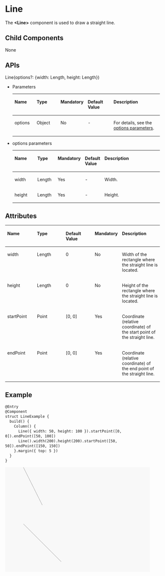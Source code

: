 # Line<a name="EN-US_TOPIC_0000001119927706"></a>

The  **<Line\>**  component is used to draw a straight line.

## Child Components<a name="section143301522164414"></a>

None

## APIs<a name="section29061037114413"></a>

Line\(options?: \{width: Length, height: Length\}\)

-   Parameters

    <a name="table193606194544"></a>
    <table><thead align="left"><tr id="row536071910541"><th class="cellrowborder" valign="top" width="15.47%" id="mcps1.1.6.1.1"><p id="p436112199544"><a name="p436112199544"></a><a name="p436112199544"></a>Name</p>
    </th>
    <th class="cellrowborder" valign="top" width="17.22%" id="mcps1.1.6.1.2"><p id="p19361319115410"><a name="p19361319115410"></a><a name="p19361319115410"></a>Type</p>
    </th>
    <th class="cellrowborder" valign="top" width="12.49%" id="mcps1.1.6.1.3"><p id="p9361201975417"><a name="p9361201975417"></a><a name="p9361201975417"></a>Mandatory</p>
    </th>
    <th class="cellrowborder" valign="top" width="18.6%" id="mcps1.1.6.1.4"><p id="p43611199542"><a name="p43611199542"></a><a name="p43611199542"></a>Default Value</p>
    </th>
    <th class="cellrowborder" valign="top" width="36.22%" id="mcps1.1.6.1.5"><p id="p1136141975419"><a name="p1136141975419"></a><a name="p1136141975419"></a>Description</p>
    </th>
    </tr>
    </thead>
    <tbody><tr id="row10361101915545"><td class="cellrowborder" valign="top" width="15.47%" headers="mcps1.1.6.1.1 "><p id="p1361119155417"><a name="p1361119155417"></a><a name="p1361119155417"></a>options</p>
    </td>
    <td class="cellrowborder" valign="top" width="17.22%" headers="mcps1.1.6.1.2 "><p id="p8361181913548"><a name="p8361181913548"></a><a name="p8361181913548"></a>Object</p>
    </td>
    <td class="cellrowborder" valign="top" width="12.49%" headers="mcps1.1.6.1.3 "><p id="p153611119195411"><a name="p153611119195411"></a><a name="p153611119195411"></a>No</p>
    </td>
    <td class="cellrowborder" valign="top" width="18.6%" headers="mcps1.1.6.1.4 "><p id="p1436114193546"><a name="p1436114193546"></a><a name="p1436114193546"></a>-</p>
    </td>
    <td class="cellrowborder" valign="top" width="36.22%" headers="mcps1.1.6.1.5 "><p id="p328155017218"><a name="p328155017218"></a><a name="p328155017218"></a>For details, see the <a href="#li53637266464">options parameters</a>.</p>
    </td>
    </tr>
    </tbody>
    </table>

-   <a name="li53637266464"></a>options parameters

    <a name="table53773266467"></a>
    <table><thead align="left"><tr id="row837713265461"><th class="cellrowborder" valign="top" width="16.11%" id="mcps1.1.6.1.1"><p id="p537772654616"><a name="p537772654616"></a><a name="p537772654616"></a>Name</p>
    </th>
    <th class="cellrowborder" valign="top" width="14.01%" id="mcps1.1.6.1.2"><p id="p63771426114619"><a name="p63771426114619"></a><a name="p63771426114619"></a>Type</p>
    </th>
    <th class="cellrowborder" valign="top" width="14.499999999999998%" id="mcps1.1.6.1.3"><p id="p337732611465"><a name="p337732611465"></a><a name="p337732611465"></a>Mandatory</p>
    </th>
    <th class="cellrowborder" valign="top" width="13.170000000000002%" id="mcps1.1.6.1.4"><p id="p19377102620461"><a name="p19377102620461"></a><a name="p19377102620461"></a>Default Value</p>
    </th>
    <th class="cellrowborder" valign="top" width="42.21%" id="mcps1.1.6.1.5"><p id="p13774260461"><a name="p13774260461"></a><a name="p13774260461"></a>Description</p>
    </th>
    </tr>
    </thead>
    <tbody><tr id="row13377102614467"><td class="cellrowborder" valign="top" width="16.11%" headers="mcps1.1.6.1.1 "><p id="p93778262466"><a name="p93778262466"></a><a name="p93778262466"></a>width</p>
    </td>
    <td class="cellrowborder" valign="top" width="14.01%" headers="mcps1.1.6.1.2 "><p id="p737782610464"><a name="p737782610464"></a><a name="p737782610464"></a>Length</p>
    </td>
    <td class="cellrowborder" valign="top" width="14.499999999999998%" headers="mcps1.1.6.1.3 "><p id="p1437711260463"><a name="p1437711260463"></a><a name="p1437711260463"></a>Yes</p>
    </td>
    <td class="cellrowborder" valign="top" width="13.170000000000002%" headers="mcps1.1.6.1.4 "><p id="p9377126204613"><a name="p9377126204613"></a><a name="p9377126204613"></a>-</p>
    </td>
    <td class="cellrowborder" valign="top" width="42.21%" headers="mcps1.1.6.1.5 "><p id="p193771226144618"><a name="p193771226144618"></a><a name="p193771226144618"></a>Width.</p>
    </td>
    </tr>
    <tr id="row1137742644614"><td class="cellrowborder" valign="top" width="16.11%" headers="mcps1.1.6.1.1 "><p id="p1037782617464"><a name="p1037782617464"></a><a name="p1037782617464"></a>height</p>
    </td>
    <td class="cellrowborder" valign="top" width="14.01%" headers="mcps1.1.6.1.2 "><p id="p1937772619463"><a name="p1937772619463"></a><a name="p1937772619463"></a>Length</p>
    </td>
    <td class="cellrowborder" valign="top" width="14.499999999999998%" headers="mcps1.1.6.1.3 "><p id="p20377182612461"><a name="p20377182612461"></a><a name="p20377182612461"></a>Yes</p>
    </td>
    <td class="cellrowborder" valign="top" width="13.170000000000002%" headers="mcps1.1.6.1.4 "><p id="p037732615462"><a name="p037732615462"></a><a name="p037732615462"></a>-</p>
    </td>
    <td class="cellrowborder" valign="top" width="42.21%" headers="mcps1.1.6.1.5 "><p id="p183779268462"><a name="p183779268462"></a><a name="p183779268462"></a>Height.</p>
    </td>
    </tr>
    </tbody>
    </table>


## Attributes<a name="section201863073117"></a>

<a name="table12491429173510"></a>
<table><thead align="left"><tr id="row4537162973512"><th class="cellrowborder" valign="top" width="19.999999999999996%" id="mcps1.1.6.1.1"><p id="p195371329183515"><a name="p195371329183515"></a><a name="p195371329183515"></a>Name</p>
</th>
<th class="cellrowborder" valign="top" width="19.999999999999996%" id="mcps1.1.6.1.2"><p id="p19537202911357"><a name="p19537202911357"></a><a name="p19537202911357"></a>Type</p>
</th>
<th class="cellrowborder" valign="top" width="19.999999999999996%" id="mcps1.1.6.1.3"><p id="p11537102913354"><a name="p11537102913354"></a><a name="p11537102913354"></a>Default Value</p>
</th>
<th class="cellrowborder" valign="top" width="12.649999999999997%" id="mcps1.1.6.1.4"><p id="p1353712294351"><a name="p1353712294351"></a><a name="p1353712294351"></a>Mandatory</p>
</th>
<th class="cellrowborder" valign="top" width="27.349999999999998%" id="mcps1.1.6.1.5"><p id="p16537102919354"><a name="p16537102919354"></a><a name="p16537102919354"></a>Description</p>
</th>
</tr>
</thead>
<tbody><tr id="row8537329113512"><td class="cellrowborder" valign="top" width="19.999999999999996%" headers="mcps1.1.6.1.1 "><p id="p753782920354"><a name="p753782920354"></a><a name="p753782920354"></a>width</p>
</td>
<td class="cellrowborder" valign="top" width="19.999999999999996%" headers="mcps1.1.6.1.2 "><p id="p65371729193515"><a name="p65371729193515"></a><a name="p65371729193515"></a>Length</p>
</td>
<td class="cellrowborder" valign="top" width="19.999999999999996%" headers="mcps1.1.6.1.3 "><p id="p15537102917353"><a name="p15537102917353"></a><a name="p15537102917353"></a>0</p>
</td>
<td class="cellrowborder" valign="top" width="12.649999999999997%" headers="mcps1.1.6.1.4 "><p id="p553752914352"><a name="p553752914352"></a><a name="p553752914352"></a>No</p>
</td>
<td class="cellrowborder" valign="top" width="27.349999999999998%" headers="mcps1.1.6.1.5 "><p id="p1953792963515"><a name="p1953792963515"></a><a name="p1953792963515"></a>Width of the rectangle where the straight line is located.</p>
</td>
</tr>
<tr id="row85376293351"><td class="cellrowborder" valign="top" width="19.999999999999996%" headers="mcps1.1.6.1.1 "><p id="p18537102910350"><a name="p18537102910350"></a><a name="p18537102910350"></a>height</p>
</td>
<td class="cellrowborder" valign="top" width="19.999999999999996%" headers="mcps1.1.6.1.2 "><p id="p853742913353"><a name="p853742913353"></a><a name="p853742913353"></a>Length</p>
</td>
<td class="cellrowborder" valign="top" width="19.999999999999996%" headers="mcps1.1.6.1.3 "><p id="p15537529193517"><a name="p15537529193517"></a><a name="p15537529193517"></a>0</p>
</td>
<td class="cellrowborder" valign="top" width="12.649999999999997%" headers="mcps1.1.6.1.4 "><p id="p10537202913510"><a name="p10537202913510"></a><a name="p10537202913510"></a>No</p>
</td>
<td class="cellrowborder" valign="top" width="27.349999999999998%" headers="mcps1.1.6.1.5 "><p id="p125372029193512"><a name="p125372029193512"></a><a name="p125372029193512"></a>Height of the rectangle where the straight line is located.</p>
</td>
</tr>
<tr id="row853792918354"><td class="cellrowborder" valign="top" width="19.999999999999996%" headers="mcps1.1.6.1.1 "><p id="p1537172918353"><a name="p1537172918353"></a><a name="p1537172918353"></a>startPoint</p>
</td>
<td class="cellrowborder" valign="top" width="19.999999999999996%" headers="mcps1.1.6.1.2 "><p id="p1537162910351"><a name="p1537162910351"></a><a name="p1537162910351"></a>Point</p>
</td>
<td class="cellrowborder" valign="top" width="19.999999999999996%" headers="mcps1.1.6.1.3 "><p id="p185371929153520"><a name="p185371929153520"></a><a name="p185371929153520"></a>[0, 0]</p>
</td>
<td class="cellrowborder" valign="top" width="12.649999999999997%" headers="mcps1.1.6.1.4 "><p id="p25371929113511"><a name="p25371929113511"></a><a name="p25371929113511"></a>Yes</p>
</td>
<td class="cellrowborder" valign="top" width="27.349999999999998%" headers="mcps1.1.6.1.5 "><p id="p7537142993511"><a name="p7537142993511"></a><a name="p7537142993511"></a>Coordinate (relative coordinate) of the start point of the straight line.</p>
</td>
</tr>
<tr id="row135371293358"><td class="cellrowborder" valign="top" width="19.999999999999996%" headers="mcps1.1.6.1.1 "><p id="p175373291355"><a name="p175373291355"></a><a name="p175373291355"></a>endPoint</p>
</td>
<td class="cellrowborder" valign="top" width="19.999999999999996%" headers="mcps1.1.6.1.2 "><p id="p1153742993518"><a name="p1153742993518"></a><a name="p1153742993518"></a>Point</p>
</td>
<td class="cellrowborder" valign="top" width="19.999999999999996%" headers="mcps1.1.6.1.3 "><p id="p18537329163514"><a name="p18537329163514"></a><a name="p18537329163514"></a>[0, 0]</p>
</td>
<td class="cellrowborder" valign="top" width="12.649999999999997%" headers="mcps1.1.6.1.4 "><p id="p13537829103519"><a name="p13537829103519"></a><a name="p13537829103519"></a>Yes</p>
</td>
<td class="cellrowborder" valign="top" width="27.349999999999998%" headers="mcps1.1.6.1.5 "><p id="p1853722923513"><a name="p1853722923513"></a><a name="p1853722923513"></a>Coordinate (relative coordinate) of the end point of the straight line.</p>
</td>
</tr>
</tbody>
</table>

## Example<a name="section4459736105512"></a>

```
@Entry
@Component
struct LineExample {
  build() {
    Column() {
      Line({ width: 50, height: 100 }).startPoint([0, 0]).endPoint([50, 100])
      Line().width(200).height(200).startPoint([50, 50]).endPoint([150, 150])
    }.margin({ top: 5 })
  }
}
```

![](figures/line.jpg)

